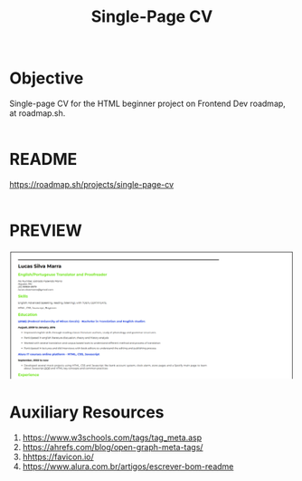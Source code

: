 <div align="center">
  <h1 align="center">
    Single-Page CV
  </h1>
</div>
<br>

# Objective 
Single-page CV for the HTML beginner project on Frontend Dev roadmap, at roadmap.sh.
<br><br>

# README
https://roadmap.sh/projects/single-page-cv
<br>
<br>

# PREVIEW
<img src="preview.png" alt="website preview">

# Auxiliary Resources
<ol>
  <li>
    <a href="https://www.w3schools.com/tags/tag_meta.asp" alt="w3schools - <meta> tags">https://www.w3schools.com/tags/tag_meta.asp</a>
  </li>
  <li>
    <a href="https://ahrefs.com/blog/open-graph-meta-tags/" alt="ahrefsblog - Open-graph meta tags">https://ahrefs.com/blog/open-graph-meta-tags/</a>
  </li>
  <li>
    <a href="https://favicon.io/" alt="favicon.io">hhttps://favicon.io/</a>
  </li>
  <li>
    <a href="https://www.alura.com.br/artigos/escrever-bom-readme" alt="Como escrever um README incrível no seu Github">https://www.alura.com.br/artigos/escrever-bom-readme</a>
  </li>
</ol>
